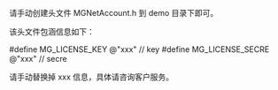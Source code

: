 请手动创建头文件 MGNetAccount.h 到 demo 目录下即可。


该头文件包涵信息如下：


#define MG_LICENSE_KEY      @"xxx" // key
#define MG_LICENSE_SECRE    @"xxx" // secre 



请手动替换掉 xxx 信息，具体请咨询客户服务。